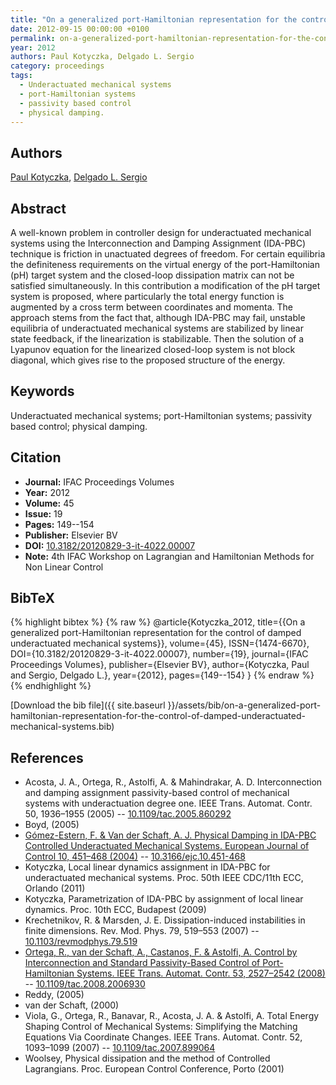 ```yaml
---
title: "On a generalized port-Hamiltonian representation for the control of damped underactuated mechanical systems"
date: 2012-09-15 00:00:00 +0100
permalink: on-a-generalized-port-hamiltonian-representation-for-the-control-of-damped-underactuated-mechanical-systems
year: 2012
authors: Paul Kotyczka, Delgado L. Sergio
category: proceedings
tags:
  - Underactuated mechanical systems
  - port-Hamiltonian systems
  - passivity based control
  - physical damping.
---
```

 
## Authors
[Paul Kotyczka](authors/paul-kotyczka), [Delgado L. Sergio](authors/delgado-l-sergio)
 
## Abstract
A well-known problem in controller design for underactuated mechanical systems using the Interconnection and Damping Assignment (IDA-PBC) technique is friction in unactuated degrees of freedom. For certain equilibria the definiteness requirements on the virtual energy of the port-Hamiltonian (pH) target system and the closed-loop dissipation matrix can not be satisfied simultaneously. In this contribution a modification of the pH target system is proposed, where particularly the total energy function is augmented by a cross term between coordinates and momenta. The approach stems from the fact that, although IDA-PBC may fail, unstable equilibria of underactuated mechanical systems are stabilized by linear state feedback, if the linearization is stabilizable. Then the solution of a Lyapunov equation for the linearized closed-loop system is not block diagonal, which gives rise to the proposed structure of the energy.
 
## Keywords
Underactuated mechanical systems; port-Hamiltonian systems; passivity based control; physical damping.
 
## Citation
- **Journal:** IFAC Proceedings Volumes
- **Year:** 2012
- **Volume:** 45
- **Issue:** 19
- **Pages:** 149--154
- **Publisher:** Elsevier BV
- **DOI:** [10.3182/20120829-3-it-4022.00007](https://doi.org/10.3182/20120829-3-it-4022.00007)
- **Note:** 4th IFAC Workshop on Lagrangian and Hamiltonian Methods for Non Linear Control
 
## BibTeX
{% highlight bibtex %}
{% raw %}
@article{Kotyczka_2012,
  title={{On a generalized port-Hamiltonian representation for the control of damped underactuated mechanical systems}},
  volume={45},
  ISSN={1474-6670},
  DOI={10.3182/20120829-3-it-4022.00007},
  number={19},
  journal={IFAC Proceedings Volumes},
  publisher={Elsevier BV},
  author={Kotyczka, Paul and Sergio, Delgado L.},
  year={2012},
  pages={149--154}
}
{% endraw %}
{% endhighlight %}
 
[Download the bib file]({{ site.baseurl }}/assets/bib/on-a-generalized-port-hamiltonian-representation-for-the-control-of-damped-underactuated-mechanical-systems.bib)
 
## References
- Acosta, J. A., Ortega, R., Astolfi, A. & Mahindrakar, A. D. Interconnection and damping assignment passivity-based control of mechanical systems with underactuation degree one. IEEE Trans. Automat. Contr. 50, 1936–1955 (2005) -- [10.1109/tac.2005.860292](https://doi.org/10.1109/tac.2005.860292)
- Boyd, (2005)
- [Gómez-Estern, F. & Van der Schaft, A. J. Physical Damping in IDA-PBC Controlled Underactuated Mechanical Systems. European Journal of Control 10, 451–468 (2004)](physical-damping-in-ida-pbc-controlled-underactuated-mechanical-systems) -- [10.3166/ejc.10.451-468](https://doi.org/10.3166/ejc.10.451-468)
- Kotyczka, Local linear dynamics assignment in IDA-PBC for underactuated mechanical systems. Proc. 50th IEEE CDC/11th ECC, Orlando (2011)
- Kotyczka, Parametrization of IDA-PBC by assignment of local linear dynamics. Proc. 10th ECC, Budapest (2009)
- Krechetnikov, R. & Marsden, J. E. Dissipation-induced instabilities in finite dimensions. Rev. Mod. Phys. 79, 519–553 (2007) -- [10.1103/revmodphys.79.519](https://doi.org/10.1103/revmodphys.79.519)
- [Ortega, R., van der Schaft, A., Castanos, F. & Astolfi, A. Control by Interconnection and Standard Passivity-Based Control of Port-Hamiltonian Systems. IEEE Trans. Automat. Contr. 53, 2527–2542 (2008)](control-by-interconnection-and-standard-passivity-based-control-of-port-hamiltonian-systems) -- [10.1109/tac.2008.2006930](https://doi.org/10.1109/tac.2008.2006930)
- Reddy, (2005)
- van der Schaft, (2000)
- Viola, G., Ortega, R., Banavar, R., Acosta, J. A. & Astolfi, A. Total Energy Shaping Control of Mechanical Systems: Simplifying the Matching Equations Via Coordinate Changes. IEEE Trans. Automat. Contr. 52, 1093–1099 (2007) -- [10.1109/tac.2007.899064](https://doi.org/10.1109/tac.2007.899064)
- Woolsey, Physical dissipation and the method of Controlled Lagrangians. Proc. European Control Conference, Porto (2001)

